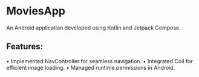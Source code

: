 # MoviesApp
An Android application developed using Kotlin and Jetpack Compose.

## Features:
 • Implemented NavController for seamless navigation.
 • Integrated Coil for efficient image loading.
 • Managed runtime permissions in Android.

